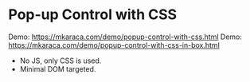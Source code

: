 # Pop-up Control with CSS

Demo: https://mkaraca.com/demo/popup-control-with-css.html
Demo: https://mkaraca.com/demo/popup-control-with-css-in-box.html

- No JS, only CSS is used. 
- Minimal DOM targeted.
